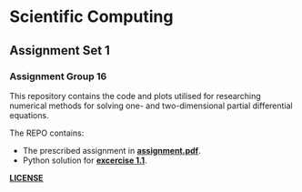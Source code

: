 # **Scientific Computing**
## Assignment Set 1
### Assignment Group 16
This repository contains the code and plots utilised for researching numerical methods for solving one- and two-dimensional partial differential equations. 

The REPO contains:
- The prescribed assignment in [**assignment.pdf**](assignment.pdf).
- Python solution for [**excercise 1.1**](1.1.py).


[**LICENSE**](LICENSE.md)